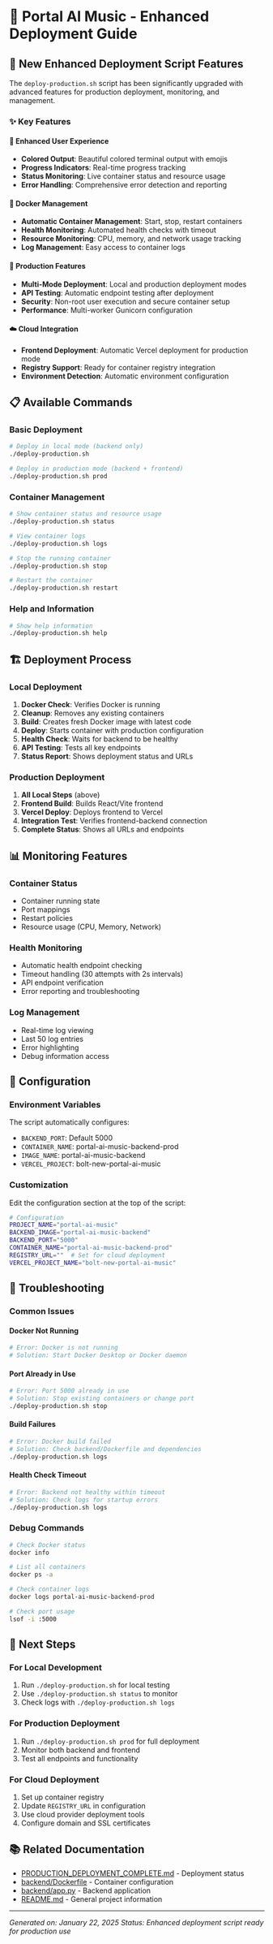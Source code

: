 # 🚀 Portal AI Music - Enhanced Deployment Guide

## 🌟 New Enhanced Deployment Script Features

The `deploy-production.sh` script has been significantly upgraded with advanced features for production deployment, monitoring, and management.

### ✨ Key Features

#### 🎨 **Enhanced User Experience**
- **Colored Output**: Beautiful colored terminal output with emojis
- **Progress Indicators**: Real-time progress tracking
- **Status Monitoring**: Live container status and resource usage
- **Error Handling**: Comprehensive error detection and reporting

#### 🐳 **Docker Management**
- **Automatic Container Management**: Start, stop, restart containers
- **Health Monitoring**: Automated health checks with timeout
- **Resource Monitoring**: CPU, memory, and network usage tracking
- **Log Management**: Easy access to container logs

#### 🔧 **Production Features**
- **Multi-Mode Deployment**: Local and production deployment modes
- **API Testing**: Automatic endpoint testing after deployment
- **Security**: Non-root user execution and secure container setup
- **Performance**: Multi-worker Gunicorn configuration

#### ☁️ **Cloud Integration**
- **Frontend Deployment**: Automatic Vercel deployment for production mode
- **Registry Support**: Ready for container registry integration
- **Environment Detection**: Automatic environment configuration

## 📋 Available Commands

### Basic Deployment
```bash
# Deploy in local mode (backend only)
./deploy-production.sh

# Deploy in production mode (backend + frontend)
./deploy-production.sh prod
```

### Container Management
```bash
# Show container status and resource usage
./deploy-production.sh status

# View container logs
./deploy-production.sh logs

# Stop the running container
./deploy-production.sh stop

# Restart the container
./deploy-production.sh restart
```

### Help and Information
```bash
# Show help information
./deploy-production.sh help
```

## 🏗️ Deployment Process

### Local Deployment
1. **Docker Check**: Verifies Docker is running
2. **Cleanup**: Removes any existing containers
3. **Build**: Creates fresh Docker image with latest code
4. **Deploy**: Starts container with production configuration
5. **Health Check**: Waits for backend to be healthy
6. **API Testing**: Tests all key endpoints
7. **Status Report**: Shows deployment status and URLs

### Production Deployment
1. **All Local Steps** (above)
2. **Frontend Build**: Builds React/Vite frontend
3. **Vercel Deploy**: Deploys frontend to Vercel
4. **Integration Test**: Verifies frontend-backend connection
5. **Complete Status**: Shows all URLs and endpoints

## 📊 Monitoring Features

### Container Status
- Container running state
- Port mappings
- Restart policies
- Resource usage (CPU, Memory, Network)

### Health Monitoring
- Automatic health endpoint checking
- Timeout handling (30 attempts with 2s intervals)
- API endpoint verification
- Error reporting and troubleshooting

### Log Management
- Real-time log viewing
- Last 50 log entries
- Error highlighting
- Debug information access

## 🔧 Configuration

### Environment Variables
The script automatically configures:
- `BACKEND_PORT`: Default 5000
- `CONTAINER_NAME`: portal-ai-music-backend-prod
- `IMAGE_NAME`: portal-ai-music-backend
- `VERCEL_PROJECT`: bolt-new-portal-ai-music

### Customization
Edit the configuration section at the top of the script:
```bash
# Configuration
PROJECT_NAME="portal-ai-music"
BACKEND_IMAGE="portal-ai-music-backend"
BACKEND_PORT="5000"
CONTAINER_NAME="portal-ai-music-backend-prod"
REGISTRY_URL=""  # Set for cloud deployment
VERCEL_PROJECT_NAME="bolt-new-portal-ai-music"
```

## 🚨 Troubleshooting

### Common Issues

#### Docker Not Running
```bash
# Error: Docker is not running
# Solution: Start Docker Desktop or Docker daemon
```

#### Port Already in Use
```bash
# Error: Port 5000 already in use
# Solution: Stop existing containers or change port
./deploy-production.sh stop
```

#### Build Failures
```bash
# Error: Docker build failed
# Solution: Check backend/Dockerfile and dependencies
./deploy-production.sh logs
```

#### Health Check Timeout
```bash
# Error: Backend not healthy within timeout
# Solution: Check logs for startup errors
./deploy-production.sh logs
```

### Debug Commands
```bash
# Check Docker status
docker info

# List all containers
docker ps -a

# Check container logs
docker logs portal-ai-music-backend-prod

# Check port usage
lsof -i :5000
```

## 🌟 Next Steps

### For Local Development
1. Run `./deploy-production.sh` for local testing
2. Use `./deploy-production.sh status` to monitor
3. Check logs with `./deploy-production.sh logs`

### For Production Deployment
1. Run `./deploy-production.sh prod` for full deployment
2. Monitor both backend and frontend
3. Test all endpoints and functionality

### For Cloud Deployment
1. Set up container registry
2. Update `REGISTRY_URL` in configuration
3. Use cloud provider deployment tools
4. Configure domain and SSL certificates

## 📚 Related Documentation

- [PRODUCTION_DEPLOYMENT_COMPLETE.md](./PRODUCTION_DEPLOYMENT_COMPLETE.md) - Deployment status
- [backend/Dockerfile](./backend/Dockerfile) - Container configuration
- [backend/app.py](./backend/app.py) - Backend application
- [README.md](./README.md) - General project information

---

*Generated on: January 22, 2025*
*Status: Enhanced deployment script ready for production use*
